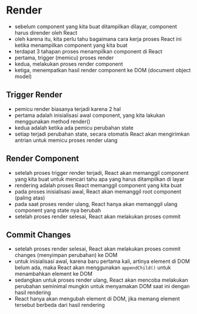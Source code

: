 # Render

- sebelum component yang kita buat ditampilkan dilayar, component harus dirender oleh React
- oleh karena itu, kita perlu tahu bagaimana cara kerja proses React ini ketika menampilkan component yang kita buat
- terdapat 3 tahapan proses menampilkan component di React
- pertama, trigger (memicu) proses render
- kedua, melakukan proses render component
- ketiga, menempatkan hasil render component ke DOM (document object model)

## Trigger Render

- pemicu render biasanya terjadi karena 2 hal
- pertama adalah inisialisasi awal component, yang kita lakukan menggunakan method render()
- kedua adalah ketika ada pemicu perubahan state
- setiap terjadi perubahan state, secara otomatis React akan mengirimkan antrian untuk memicu proses render ulang

## Render Component

- setelah proses trigger render terjadi, React akan memanggil component yang kita buat untuk mencari tahu apa yang harus ditampilkan di layar
- rendering adalah proses React memanggil component yang kita buat
- pada proses inisialisasi awal, React akan memanggil root component (paling atas)
- pada saat proses render ulang, React hanya akan memanggil ulang component yang state nya berubah
- setelah proses render selesai, React akan melakukan proses commit

## Commit Changes

- setelah proses render selesai, React akan melakukan proses commit changes (menyimpan perubahan) ke DOM
- untuk inisialisasi awal, karena baru pertama kali, artinya element di DOM belum ada, maka React akan menggunakan `appendChild()` untuk menambahkan element ke DOM
- sedangkan untuk proses render ulang, React akan mencoba melakukan perubahan seminimal mungkin untuk menyamakan DOM saat ini dengan hasil rendering
- React hanya akan mengubah element di DOM, jika memang element tersebut berbeda dari hasil rendering
